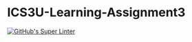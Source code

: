 # ICS3U-Learning-Assignment3

[![GitHub's Super Linter](https://github.com/Dahrio-Francois/ICS3U-Learning-Assignment3/workflows/GitHub's%20Super%20Linter/badge.svg)](https://github.com/Dahrio-Francois/ICS3U-Learning-Assignment3/actions)
